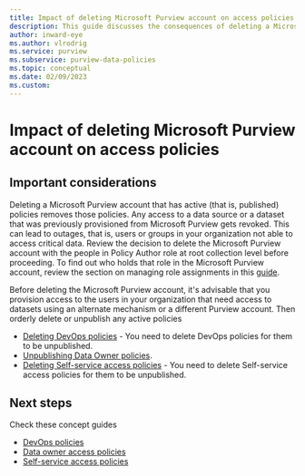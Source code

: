 ```yaml
---
title: Impact of deleting Microsoft Purview account on access policies
description: This guide discusses the consequences of deleting a Microsoft Purview account on published access policies
author: inward-eye
ms.author: vlrodrig
ms.service: purview
ms.subservice: purview-data-policies
ms.topic: conceptual
ms.date: 02/09/2023
ms.custom:
---
```

# Impact of deleting Microsoft Purview account on access policies

## Important considerations 
Deleting a Microsoft Purview account that has active (that is, published) policies removes those policies. Any access to a data source or a dataset that was previously provisioned from Microsoft Purview gets revoked. This can lead to outages, that is, users or groups in your organization not able to access critical data. Review the decision to delete the Microsoft Purview account with the people in Policy Author role at root collection level before proceeding. To find out who holds that role in the Microsoft Purview account, review the section on managing role assignments in this [guide](./how-to-create-and-manage-collections.md#add-roles-and-restrict-access-through-collections).

Before deleting the Microsoft Purview account, it's advisable that you provision access to the users in your organization that need access to datasets using an alternate mechanism or a different Purview account. Then orderly delete or unpublish any active policies
* [Deleting DevOps policies](how-to-policies-devops-authoring-generic.md#delete-a-devops-policy) - You need to delete DevOps policies for them to be unpublished.
* [Unpublishing Data Owner policies](how-to-policies-data-owner-authoring-generic.md#unpublish-a-policy).
* [Deleting Self-service access policies](how-to-delete-self-service-data-access-policy.md) - You need to delete Self-service access policies for them to be unpublished.

## Next steps
Check these concept guides
* [DevOps policies](concept-policies-devops.md) 
* [Data owner access policies](concept-policies-data-owner.md)
* [Self-service access policies](concept-self-service-data-access-policy.md)